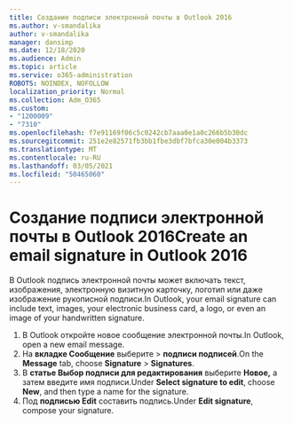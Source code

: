 ```yaml
---
title: Создание подписи электронной почты в Outlook 2016
ms.author: v-smandalika
author: v-smandalika
manager: dansimp
ms.date: 12/18/2020
ms.audience: Admin
ms.topic: article
ms.service: o365-administration
ROBOTS: NOINDEX, NOFOLLOW
localization_priority: Normal
ms.collection: Adm_O365
ms.custom:
- "1200009"
- "7310"
ms.openlocfilehash: f7e91169f06c5c0242cb7aaa0e1a0c266b5b30dc
ms.sourcegitcommit: 251e2e82571fb3bb1fbe3dbf7bfca30e004b3373
ms.translationtype: MT
ms.contentlocale: ru-RU
ms.lasthandoff: 03/05/2021
ms.locfileid: "50465060"
---
```

# <a name="create-an-email-signature-in-outlook-2016"></a><span data-ttu-id="2f2f9-102">Создание подписи электронной почты в Outlook 2016</span><span class="sxs-lookup"><span data-stu-id="2f2f9-102">Create an email signature in Outlook 2016</span></span>

<span data-ttu-id="2f2f9-103">В Outlook подпись электронной почты может включать текст, изображения, электронную визитную карточку, логотип или даже изображение рукописной подписи.</span><span class="sxs-lookup"><span data-stu-id="2f2f9-103">In Outlook, your email signature can include text, images, your electronic business card, a logo, or even an image of your handwritten signature.</span></span>

1. <span data-ttu-id="2f2f9-104">В Outlook откройте новое сообщение электронной почты.</span><span class="sxs-lookup"><span data-stu-id="2f2f9-104">In Outlook, open a new email message.</span></span>
2. <span data-ttu-id="2f2f9-105">На **вкладке Сообщение** выберите   >  **подписи подписей**.</span><span class="sxs-lookup"><span data-stu-id="2f2f9-105">On the **Message** tab, choose **Signature** > **Signatures**.</span></span>
3. <span data-ttu-id="2f2f9-106">В **статье Выбор подписи для редактирования** выберите **Новое,** а затем введите имя подписи.</span><span class="sxs-lookup"><span data-stu-id="2f2f9-106">Under **Select signature to edit**, choose **New**, and then type a name for the signature.</span></span>
4. <span data-ttu-id="2f2f9-107">Под **подписью Edit** составить подпись.</span><span class="sxs-lookup"><span data-stu-id="2f2f9-107">Under **Edit signature**, compose your signature.</span></span>
